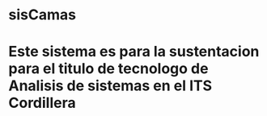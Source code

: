 # sisCamas
# Este sistema es para la sustentacion para el titulo de tecnologo de Analisis de sistemas en el ITS Cordillera
